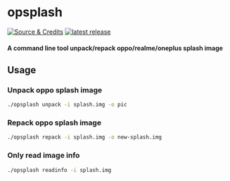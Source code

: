 # opsplash
[![Source & Credits](https://shields.io/github/license/affggh/opsplash)](https://github.com/affggh/opsplash)
[![latest release](https://shields.io/github/v/releases/affggh/opsplash)](https://github.com/affggh/opsplash/releases)

#### A command line tool unpack/repack oppo/realme/oneplus splash image






## Usage
### Unpack oppo splash image    
``` sh
./opsplash unpack -i splash.img -o pic
```
    
### Repack oppo splash image
``` sh
./opsplash repack -i splash.img -o new-splash.img
```

### Only read image info
``` sh
./opsplash readinfo -i splash.img
```
